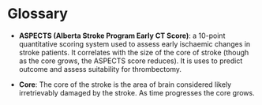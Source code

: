 # Glossary

* **ASPECTS (Alberta Stroke Program Early CT Score)**: a 10-point quantitative scoring system used to assess early ischaemic changes in stroke patients. It correlates with the size of the core of stroke (though as the core grows, the ASPECTS score reduces). It is uses to predict outcome and assess suitability for thrombectomy.

* **Core**: The core of the stroke is the area of brain considered likely irretrievably damaged by the stroke. As time progresses the core grows.


